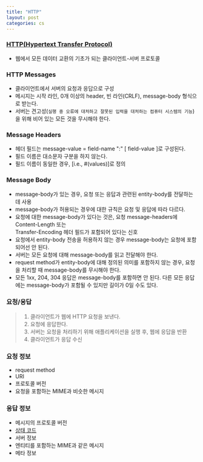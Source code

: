 ```yaml
---
title: "HTTP"
layout: post
categories: cs
--- 
```



### [HTTP(Hypertext Transfer Protocol)](https://datatracker.ietf.org/doc/html/rfc2616)
- 웹에서 모든 데이터 교환의 기초가 되는 클라이언트-서버 프로토콜


### HTTP Messages
- 클라이언트에서 서버의 요청과 응답으로 구성
- 메시지는 시작 라인, 0개 이상의 header, 빈 라인(CRLF), message-body 형식으로 받는다.
- 서버는 견고성(`실행 중 오류에 대처하고 잘못된 입력을 대처하는 컴퓨터 시스템의 기능`)을 위해 비어 있는 모든 것을 무시해야 한다.


### Message Headers
- 헤더 필드는 message-value = field-name ":" [ field-value ]로 구성된다.
- 필드 이름은 대소문자 구분을 하지 않는다.
- 필드 이름이 동일한 경우, [i.e., #(values)]로 정의


### Message Body
- message-body가 있는 경우, 요청 또는 응답과 관련된 entity-body를 전달하는 데 사용
- message-body가 허용되는 경우에 대한 규칙은 요청 및 응답에 따라 다르다.
- 요청에 대한 message-body가 있다는 것은, 요청 message-headers에 Content-Length 또는 <br> Transfer-Encoding 헤더 필드가 포함되어 있다는 신호
- 요청에서 entity-body 전송을 허용하지 않는 경우 message-body는 요청에 포함되어선 안 된다.
- 서버는 모든 요청에 대해 message-body를 읽고 전달해야 한다.
- request method가 entity-body에 대해 정의된 의미를 포함하지 않는 경우, 요청을 처리할 때 message-body를 무시해야 한다.
- 모든 1xx, 204, 304 응답은 message-body를 포함하면 안 된다. 다른 모든 응답에는 message-body가 포함될 수 있지만 길이가 0일 수도 있다.


### 요청/응답
> 1. 클라이언트가 웹에 HTTP 요청을 보낸다.
> 2. 요청에 응답한다. 
> 3. 서버는 요청을 처리하기 위해 애플리케이션을 실행 후, 웹에 응답을 반환
> 4. 클라이언트가 응답 수신


### 요청 정보
- request method
- URI
- 프로토콜 버전
- 요청을 포함하는 MIME과 비슷한 메시지


### 응답 정보
- 메시지의 프로토콜 버전
- [상태 코드](https://lmj00.github.io/django/%EC%83%81%ED%83%9C%EC%BD%94%EB%93%9C)
- 서버 정보
-  엔티티를 포함하는 MIME과 같은 메시지
- 메타 정보 